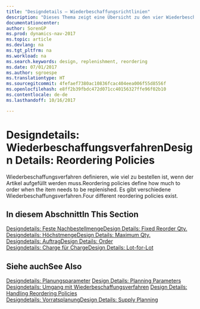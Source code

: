 ```yaml
---
title: "Designdetails – Wiederbeschaffungsrichtlinien"
description: "Dieses Thema zeigt eine Übersicht zu den vier Wiederbeschaffungsverfahren, die für einen Wiederauffüllauftrag verfügbar sind."
documentationcenter: 
author: SorenGP
ms.prod: dynamics-nav-2017
ms.topic: article
ms.devlang: na
ms.tgt_pltfrm: na
ms.workload: na
ms.search.keywords: design, replenishment, reordering
ms.date: 07/01/2017
ms.author: sgroespe
ms.translationtype: HT
ms.sourcegitcommit: 4fefaef7380ac10836fcac404eea006f55d8556f
ms.openlocfilehash: e8ff2b39fbdc472d071cc40156327ffe96f02b10
ms.contentlocale: de-de
ms.lasthandoff: 10/16/2017

---
```

# <a name="design-details-reordering-policies"></a><span data-ttu-id="0ebd1-103">Designdetails: Wiederbeschaffungsverfahren</span><span class="sxs-lookup"><span data-stu-id="0ebd1-103">Design Details: Reordering Policies</span></span>
<span data-ttu-id="0ebd1-104">Wiederbeschaffungsverfahren definieren, wie viel zu bestellen ist, wenn der Artikel aufgefüllt werden muss.</span><span class="sxs-lookup"><span data-stu-id="0ebd1-104">Reordering policies define how much to order when the item needs to be replenished.</span></span> <span data-ttu-id="0ebd1-105">Es gibt verschiedene Wiederbeschaffungsverfahren.</span><span class="sxs-lookup"><span data-stu-id="0ebd1-105">Four different reordering policies exist.</span></span>  

## <a name="in-this-section"></a><span data-ttu-id="0ebd1-106">In diesem Abschnitt</span><span class="sxs-lookup"><span data-stu-id="0ebd1-106">In This Section</span></span>  
[<span data-ttu-id="0ebd1-107">Designdetails: Feste Nachbestellmenge</span><span class="sxs-lookup"><span data-stu-id="0ebd1-107">Design Details: Fixed Reorder Qty.</span></span>](design-details-fixed-reorder-qty.md)  
[<span data-ttu-id="0ebd1-108">Designdetails: Höchstmenge</span><span class="sxs-lookup"><span data-stu-id="0ebd1-108">Design Details: Maximum Qty.</span></span>](design-details-maximum-qty.md)  
[<span data-ttu-id="0ebd1-109">Designdetails: Auftrag</span><span class="sxs-lookup"><span data-stu-id="0ebd1-109">Design Details: Order</span></span>](design-details-order.md)  
[<span data-ttu-id="0ebd1-110">Designdetails: Charge für Charge</span><span class="sxs-lookup"><span data-stu-id="0ebd1-110">Design Details: Lot-for-Lot</span></span>](design-details-lot-for-lot.md)  

## <a name="see-also"></a><span data-ttu-id="0ebd1-111">Siehe auch</span><span class="sxs-lookup"><span data-stu-id="0ebd1-111">See Also</span></span>  
<span data-ttu-id="0ebd1-112">[Designdetails: Planungsparameter](design-details-planning-parameters.md) </span><span class="sxs-lookup"><span data-stu-id="0ebd1-112">[Design Details: Planning Parameters](design-details-planning-parameters.md) </span></span>  
<span data-ttu-id="0ebd1-113">[Designdetails: Umgang mit Wiederbeschaffungsverfahren](design-details-handling-reordering-policies.md) </span><span class="sxs-lookup"><span data-stu-id="0ebd1-113">[Design Details: Handling Reordering Policies](design-details-handling-reordering-policies.md) </span></span>  
[<span data-ttu-id="0ebd1-114">Designdetails: Vorratsplanung</span><span class="sxs-lookup"><span data-stu-id="0ebd1-114">Design Details: Supply Planning</span></span>](design-details-supply-planning.md)

